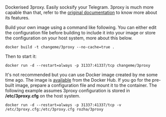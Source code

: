Dockerised 3proxy.  Easily socksify your Telegram.  3proxy is much more capable than that, refer to the [original documentation](https://3proxy.ru/documents) to know more about its features.

Build your own image using a command like following.  You can either edit the configuration file before building to include it into your image or store the configuration on your host system, more about this below.

`docker build -t changeme/3proxy --no-cache=true .`

Then to start it:

`docker run -d --restart=always -p 31337:41337/tcp changeme/3proxy`

It's not recommended but you can use Docker image created by me some time ago.  The image is [available](https://hub.docker.com/r/rozha/3proxy) from the Docker Hub.  If you go for the pre-built image, prepare a configuration file and mount it to the container.  The following example assumes 3proxy configuration is stored in **/etc/3proxy.cfg** on the host system.

`docker run -d --restart=always -p 31337:41337/tcp -v /etc/3proxy.cfg:/etc/3proxy.cfg rozha/3proxy`
